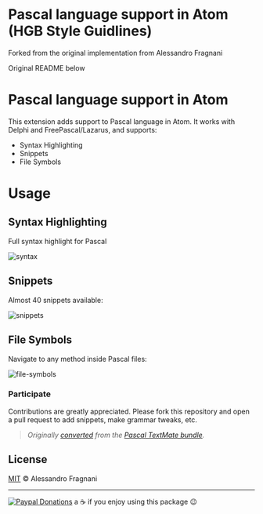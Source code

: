 # Pascal language support in Atom (HGB Style Guidlines)

Forked from the original implementation from Alessandro Fragnani

Original README below


# Pascal language support in Atom

This extension adds support to Pascal language in Atom. It works with Delphi and FreePascal/Lazarus, and supports:

* Syntax Highlighting
* Snippets
* File Symbols

# Usage

## Syntax Highlighting

Full syntax highlight for Pascal

![syntax](https://raw.githubusercontent.com/alefragnani/atom-language-pascal/master/images/atom-pascal-syntax.png)

## Snippets

Almost 40 snippets available:

![snippets](https://raw.githubusercontent.com/alefragnani/atom-language-pascal/master/images/atom-pascal-snippets.png)

## File Symbols

Navigate to any method inside Pascal files:

![file-symbols](https://raw.githubusercontent.com/alefragnani/atom-language-pascal/master/images/atom-pascal-file-symbols.png)

### Participate

Contributions are greatly appreciated. Please fork this repository and open a pull request to add snippets, make grammar tweaks, etc.

> _Originally [converted](http://atom.io/docs/latest/converting-a-text-mate-bundle)
from the [Pascal TextMate bundle](https://github.com/textmate/pascal.tmbundle)._

## License

[MIT](LICENSE.md) &copy; Alessandro Fragnani

---

[![Paypal Donations](https://www.paypalobjects.com/en_US/i/btn/btn_donate_SM.gif)](https://www.paypal.com/cgi-bin/webscr?cmd=_donations&business=EP57F3B6FXKTU&lc=US&item_name=Alessandro%20Fragnani&item_number=atom%20plugins&currency_code=USD&bn=PP%2dDonationsBF%3abtn_donateCC_LG%2egif%3aNonHosted) a :coffee: if you enjoy using this package :wink:
